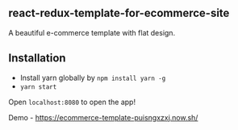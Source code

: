## react-redux-template-for-ecommerce-site

A beautiful e-commerce template with flat design.

## Installation

*  Install yarn globally by `npm install yarn -g`
*  `yarn start`

Open `localhost:8080` to open the app!

Demo - https://ecommerce-template-puisngxzxj.now.sh/
